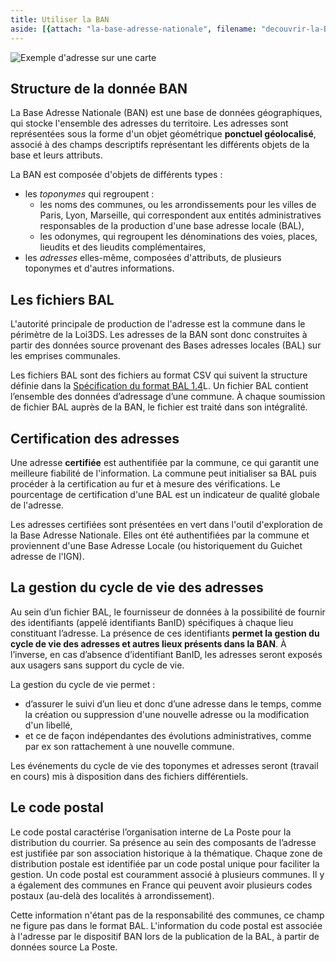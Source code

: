 ```yaml
---
title: Utiliser la BAN
aside: [{attach: "la-base-adresse-nationale", filename: "decouvrir-la-BAN--la-base-adresse-nationale"}]
---
```



![Exemple d'adresse sur une carte](img/pages/utiliser_la_BAN/exemple_carte_adresse.png)

## Structure de la donnée BAN

La Base Adresse Nationale (BAN) est une base de données géographiques, qui stocke l'ensemble des adresses du territoire. Les adresses sont représentées sous la forme d'un objet géométrique **ponctuel géolocalisé**, associé à des champs descriptifs représentant les différents objets de la base et leurs attributs. 

La BAN est composée d'objets de différents types :
- les *toponymes* qui regroupent : 
    - les noms des communes, ou les arrondissements pour les villes de Paris, Lyon, Marseille, qui correspondent aux entités administratives responsables de la production d'une base adresse locale (BAL), 
    - les odonymes, qui regroupent les dénominations des voies, places, lieudits et des lieudits complémentaires,   
- les *adresses* elles-même, composées d'attributs, de plusieurs toponymes et d'autres informations. 



## Les fichiers BAL

L'autorité principale de production de l'adresse est la commune dans le périmètre de la Loi3DS. Les adresses de la BAN sont donc construites à partir des données source provenant des Bases adresses locales (BAL) sur les emprises communales.

Les fichiers BAL sont des fichiers au format CSV qui suivent la structure définie dans la [Spécification du format BAL 1.4](https://aitf-sig-topo.github.io/voies-adresses/files/AITF_SIG_Topo_Format_Base_Adresse_Locale_v1.4.pdf)L. Un fichier BAL contient l’ensemble des données d’adressage d’une commune. À chaque soumission de fichier BAL auprès de la BAN, le fichier est traité dans son intégralité.


  
## Certification des adresses
Une adresse **certifiée** est authentifiée par la commune, ce qui garantit une meilleure fiabilité de l'information. 
La commune peut initialiser sa BAL puis procéder à la certification au fur et à mesure des vérifications. Le pourcentage de certification d'une BAL est un indicateur de qualité globale de l'adresse. 

Les adresses certifiées sont présentées en vert dans l'outil d'exploration de la Base Adresse Nationale. 
Elles ont été authentifiées par la commune et proviennent d'une Base Adresse Locale (ou historiquement du Guichet adresse de l'IGN). 


## La gestion du cycle de vie des adresses
Au sein d’un fichier BAL, le fournisseur de données à la possibilité de fournir des identifiants (appelé identifiants BanID) spécifiques à chaque lieu constituant l’adresse. 
La présence de ces identifiants **permet la gestion du cycle de vie des adresses et autres lieux présents dans la BAN**.
À l’inverse, en cas d’absence d’identifiant BanID, les adresses seront exposés aux usagers sans support du cycle de vie.

 
La gestion du cycle de vie permet : 
- d’assurer le suivi d’un lieu et donc d’une adresse dans le temps, comme la création ou suppression d'une nouvelle adresse ou la modification d'un libellé,
- et ce de façon indépendantes des évolutions administratives, comme par ex son rattachement à une nouvelle commune.

Les événements du cycle de vie des toponymes et adresses seront (travail en cours) mis à disposition dans des fichiers différentiels.

## Le code postal

Le code postal caractérise l’organisation interne de La Poste pour la distribution du courrier. Sa présence au sein des composants de l’adresse est justifiée par son association historique à la thématique.
Chaque zone de distribution postale est identifiée par un code postal unique pour faciliter la gestion. Un code postal est couramment associé à plusieurs communes. Il y a également des communes en France qui peuvent avoir plusieurs codes postaux (au-delà des localités à arrondissement).  

Cette information n'étant pas de la responsabilité des communes, ce champ ne figure pas dans le format BAL. 
L'information du code postal est associée à l'adresse par le dispositif BAN lors de la publication de la BAL, à partir de données source La Poste.
